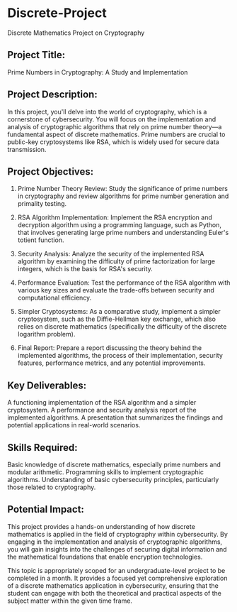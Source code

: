 # Discrete-Project
Discrete Mathematics Project on Cryptography

## Project Title:
Prime Numbers in Cryptography: A Study and Implementation

## Project Description:
In this project, you'll delve into the world of cryptography, which is a cornerstone of cybersecurity. You will focus on the implementation and analysis of cryptographic algorithms that rely on prime number theory—a fundamental aspect of discrete mathematics. Prime numbers are crucial to public-key cryptosystems like RSA, which is widely used for secure data transmission.

## Project Objectives:

1. Prime Number Theory Review: Study the significance of prime numbers in cryptography and review algorithms for prime number generation and primality testing.

2. RSA Algorithm Implementation: Implement the RSA encryption and decryption algorithm using a programming language, such as Python, that involves generating large prime numbers and understanding Euler's totient function.

3. Security Analysis: Analyze the security of the implemented RSA algorithm by examining the difficulty of prime factorization for large integers, which is the basis for RSA's security.

4. Performance Evaluation: Test the performance of the RSA algorithm with various key sizes and evaluate the trade-offs between security and computational efficiency.

5. Simpler Cryptosystems: As a comparative study, implement a simpler cryptosystem, such as the Diffie-Hellman key exchange, which also relies on discrete mathematics (specifically the difficulty of the discrete logarithm problem).

6. Final Report: Prepare a report discussing the theory behind the implemented algorithms, the process of their implementation, security features, performance metrics, and any potential improvements.

## Key Deliverables:

A functioning implementation of the RSA algorithm and a simpler cryptosystem.
A performance and security analysis report of the implemented algorithms.
A presentation that summarizes the findings and potential applications in real-world scenarios.

## Skills Required:

Basic knowledge of discrete mathematics, especially prime numbers and modular arithmetic.
Programming skills to implement cryptographic algorithms. 
Understanding of basic cybersecurity principles, particularly those related to cryptography.

## Potential Impact:

This project provides a hands-on understanding of how discrete mathematics is applied in the field of cryptography within cybersecurity. By engaging in the implementation and analysis of cryptographic algorithms, you will gain insights into the challenges of securing digital information and the mathematical foundations that enable encryption technologies.

This topic is appropriately scoped for an undergraduate-level project to be completed in a month. It provides a focused yet comprehensive exploration of a discrete mathematics application in cybersecurity, ensuring that the student can engage with both the theoretical and practical aspects of the subject matter within the given time frame.
